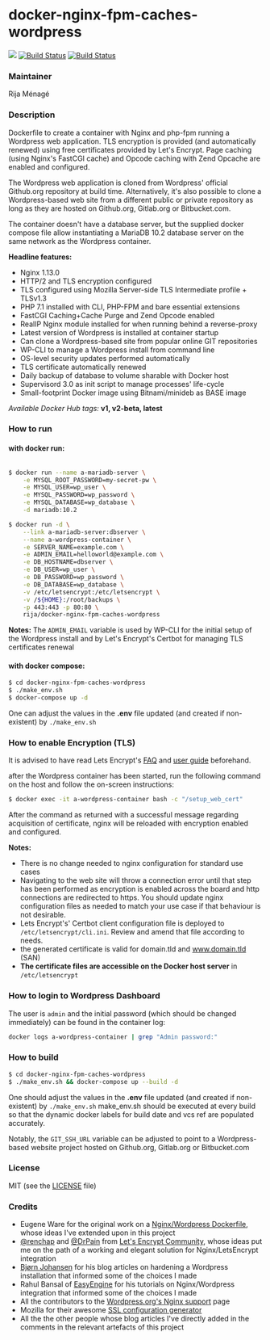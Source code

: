 # docker-nginx-fpm-caches-wordpress

[![](https://images.microbadger.com/badges/image/rija/docker-nginx-fpm-caches-wordpress.svg)](https://microbadger.com/images/rija/docker-nginx-fpm-caches-wordpress "Get your own image badge on microbadger.com")
[![Build Status](https://img.shields.io/badge/docker%20hub-automated%20build-ff69b4.svg)](https://hub.docker.com/r/rija/docker-nginx-fpm-caches-wordpress/)
[![Build Status](https://travis-ci.org/rija/docker-nginx-fpm-caches-wordpress.svg?branch=master)](https://travis-ci.org/rija/docker-nginx-fpm-caches-wordpress)


### Maintainer

Rija Ménagé

### Description

Dockerfile to create a container with Nginx and php-fpm running a Wordpress web application.
TLS encryption is provided (and automatically renewed) using free certificates provided by Let's Encrypt.
Page caching (using Nginx's FastCGI cache) and Opcode caching with Zend Opcache are enabled and configured.

The Wordpress web application is cloned from Wordpress' official Github.org repository at build time.
Alternatively, it's also possible to clone a Wordpress-based web site from a different public or private repository
as long as they are hosted on Github.org, Gitlab.org or Bitbucket.com.

The container doesn't have a database server, but the supplied docker compose file allow instantiating a MariaDB 10.2 database server on the same network as the Wordpress container.


**Headline features:**
* Nginx 1.13.0
* HTTP/2 and TLS encryption configured
* TLS configured using Mozilla Server-side TLS Intermediate profile + TLSv1.3
* PHP 7.1 installed with CLI, PHP-FPM and bare essential extensions
* FastCGI Caching+Cache Purge and Zend Opcode enabled
* RealIP Nginx module installed for when running behind a reverse-proxy
* Latest version of Wordpress is installed at container startup
* Can clone a Wordpress-based site from popular online GIT repositories
* WP-CLI to manage a Wordpress install from command line
* OS-level security updates performed automatically
* TLS certificate automatically renewed
* Daily backup of database to volume sharable with Docker host
* Supervisord 3.0 as init script to manage processes' life-cycle
* Small-footprint Docker image using Bitnami/minideb as BASE image



*Available Docker Hub tags:* **v1, v2-beta, latest**

### How to run


#### with docker run:

```bash

$ docker run --name a-mariadb-server \
	-e MYSQL_ROOT_PASSWORD=my-secret-pw \
	-e MYSQL_USER=wp_user \
	-e MYSQL_PASSWORD=wp_password \
	-e MYSQL_DATABASE=wp_database \
	-d mariadb:10.2

$ docker run -d \
	--link a-mariadb-server:dbserver \
	--name a-wordpress-container \
	-e SERVER_NAME=example.com \
	-e ADMIN_EMAIL=helloworld@example.com \
	-e DB_HOSTNAME=dbserver \
	-e DB_USER=wp_user \
	-e DB_PASSWORD=wp_password \
	-e DB_DATABASE=wp_database \
	-v /etc/letsencrypt:/etc/letsencrypt \
	-v /${HOME}:/root/backups \
	-p 443:443 -p 80:80 \
	rija/docker-nginx-fpm-caches-wordpress

```


**Notes:**
The ``ADMIN_EMAIL`` variable is used by WP-CLI for the initial setup of the Wordpress install and by Let's Encrypt's Certbot for managing TLS certificates renewal

#### with docker compose:

```bash
$ cd docker-nginx-fpm-caches-wordpress
$ ./make_env.sh
$ docker-compose up -d
```

One can adjust the values in the **.env** file updated (and created if non-existent) by ``./make_env.sh``

### How to enable Encryption (TLS)

It is advised to have read Lets Encrypt's [FAQ](https://community.letsencrypt.org/c/docs/) and [user guide](https://letsencrypt.readthedocs.org/en/latest/index.html)  beforehand.

after the Wordpress container has been started, run the following command on the host and follow the on-screen instructions:

```bash
$ docker exec -it a-wordpress-container bash -c "/setup_web_cert"
```

After the command as returned with a successful message regarding acquisition of certificate, nginx will be reloaded with encryption enabled and configured.

**Notes:**
 * There is no change needed to nginx configuration for standard use cases
 * Navigating to the web site will throw a connection error until that step has been performed as encryption is enabled across the board and http connections are redirected to https. You should update nginx configuration files as needed to match your use case if that behaviour is not desirable.
 * Lets Encrypt's' Certbot client configuration file is deployed to ``/etc/letsencrypt/cli.ini``. Review and amend that file according to needs.
 * the generated certificate is valid for domain.tld and www.domain.tld (SAN)
 * **The certificate files are accessible on the Docker host server** in ``/etc/letsencrypt``

### How to login to Wordpress Dashboard

The user is ``admin`` and the initial password (which should be changed immediately) can be found in the container log:

```bash
docker logs a-wordpress-container | grep "Admin password:"
```

### How to build

 ```bash
 $ cd docker-nginx-fpm-caches-wordpress
 $ ./make_env.sh && docker-compose up --build -d
 ```

One should adjust the values in the **.env** file updated (and created if non-existent) by ``./make_env.sh``
make_env.sh should be executed at every build so that the dynamic docker labels for build date and vcs ref are populated accurately.

Notably, the ``GIT_SSH_URL`` variable can be adjusted to point to a Wordpress-based website project hosted on Github.org, Gitlab.org or Bitbucket.com

### License

MIT (see the [LICENSE](https://github.com/rija/docker-nginx-fpm-caches-wordpress/blob/master/LICENSE) file)

### Credits

* Eugene Ware for the original work on a [Nginx/Wordpress Dockerfile](https://github.com/eugeneware/docker-wordpress-nginx), whose ideas I've extended upon in this project
* [@renchap](https://community.letsencrypt.org/t/howto-easy-cert-generation-and-renewal-with-nginx/3491/5) and [@DrPain](https://community.letsencrypt.org/t/nginx-installation/3502/5) from [Let's Encrypt Community](https://community.letsencrypt.org/), whose ideas put me on the path of a working and elegant solution for Nginx/LetsEncrypt integration
* [Bjørn Johansen](https://bjornjohansen.no) for his blog articles on hardening a Wordpress installation that informed some of the choices I made
* Rahul Bansal of [EasyEngine](https://easyengine.io/wordpress-nginx/tutorials/) for his tutorials on Nginx/Wordpress integration that informed some of the choices I made
* All the contributors to the [Wordpress.org's Nginx support](http://codex.wordpress.org/Nginx) page
* Mozilla for their awesome [SSL configuration generator](https://mozilla.github.io/server-side-tls/ssl-config-generator/)
* All the the other people whose blog articles I've directly added in the comments in the relevant artefacts of this project

